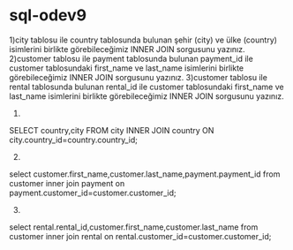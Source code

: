 # sql-odev9
1)city tablosu ile country tablosunda bulunan şehir (city) ve ülke (country) isimlerini birlikte görebileceğimiz INNER JOIN sorgusunu yazınız.
2)customer tablosu ile payment tablosunda bulunan payment_id ile customer tablosundaki first_name ve last_name isimlerini birlikte görebileceğimiz INNER JOIN sorgusunu yazınız.
3)customer tablosu ile rental tablosunda bulunan rental_id ile customer tablosundaki first_name ve last_name isimlerini birlikte görebileceğimiz INNER JOIN sorgusunu yazınız.

1)
SELECT country,city FROM city
INNER JOIN country ON city.country_id=country.country_id;

2)
select customer.first_name,customer.last_name,payment.payment_id from customer
inner join payment on payment.customer_id=customer.customer_id;

3)
select rental.rental_id,customer.first_name,customer.last_name from customer
inner join rental on rental.customer_id=customer.customer_id;
